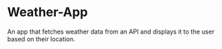 # Weather-App
An app that fetches weather data from an API and displays it to the user based on their location.
